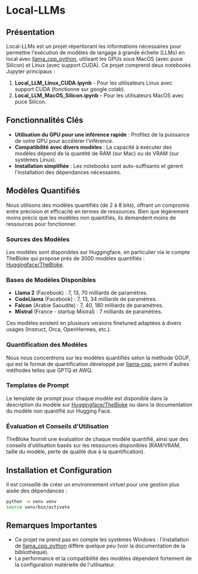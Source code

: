 # Local-LLMs

## Présentation
Local-LLMs est un projet répertiorant les informations nécessaires pour permettre l'exécution de modèles de langage à grande échelle (LLMs) en local avec [llama_cpp_python](https://github.com/abetlen/llama-cpp-python), utilisant les GPUs sous MacOS (avec puce Silicon) et Linux (avec support CUDA). Ce projet comprend deux notebooks Jupyter principaux :

1. **Local_LLM_Linux_CUDA.ipynb** - Pour les utilisateurs Linux avec support CUDA (fonctionne sur google colab).
2. **Local_LLM_MacOS_Silicon.ipynb** - Pour les utilisateurs MacOS avec puce Silicon.

## Fonctionnalités Clés
- **Utilisation du GPU pour une inférence rapide** : Profitez de la puissance de votre GPU pour accélérer l'inférence.
- **Compatibilité avec divers modèles** : La capacité à exécuter des modèles dépend de la quantité de RAM (sur Mac) ou de VRAM (sur systèmes Linux). 
- **Installation simplifiée** : Les notebooks sont auto-suffisants et gèrent l'installation des dépendances nécessaires.

## Modèles Quantifiés
Nous utilisons des modèles quantifiés (de 2 à 8 bits), offrant un compromis entre précision et efficacité en termes de ressources. Bien que légèrement moins précis que les modèles non quantifiés, ils demandent moins de ressources pour fonctionner.

### Sources des Modèles
Les modèles sont disponibles sur Huggingface, en particulier via le compte TheBloke qui propose près de 3000 modèles quantifiés : [Huggingface/TheBloke](https://huggingface.co/TheBloke).

### Bases de Modèles Disponibles
- **Llama 2** (Facebook) : 7, 13, 70 milliards de paramètres.
- **CodeLlama** (Facebook) : 7, 13, 34 milliards de paramètres.
- **Falcon** (Arabie Saoudite) : 7, 40, 180 milliards de paramètres.
- **Mistral** (France - startup Mistral) : 7 milliards de paramètres.

Ces modèles existent en plusieurs versions finetuned adaptées à divers usages (Instruct, Orca, OpenHermes, etc.).

### Quantification des Modèles
Nous nous concentrons sur les modèles quantifiés selon la méthode GGUF, qui est le format de quantification développé par [llama-cpp](https://github.com/ggerganov/llama.cpp), parmi d'autres méthodes telles que GPTQ et AWQ.

### Templates de Prompt
Le template de prompt pour chaque modèle est disponible dans la description du modèle sur [Huggingface/TheBloke](https://huggingface.co/TheBloke) ou dans la documentation du modèle non quantifié sur Hugging Face.

### Évaluation et Conseils d'Utilisation
TheBloke fournit une évaluation de chaque modèle quantifié, ainsi que des conseils d'utilisation basés sur les ressources disponibles (RAM/VRAM, taille du modèle, perte de qualité due à la quantification).

## Installation et Configuration
Il est conseillé de créer un environnement virtuel pour une gestion plus aisée des dépendances :

```bash
python -m venv venv
source venv/bin/activate
```

## Remarques Importantes
- Ce projet ne prend pas en compte les systèmes Windows : l'installation de [llama_cpp_python](https://github.com/abetlen/llama-cpp-python) diffère quelque peu (voir la documentation de la bibliothèque). 
- La performance et la compatibilité des modèles dépendent fortement de la configuration matérielle de l'utilisateur.
